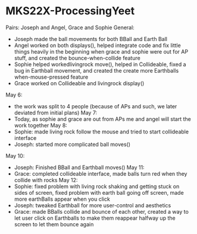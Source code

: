 # MKS22X-ProcessingYeet
Pairs: Joseph and Angel, Grace and Sophie
General:
- Joseph made the ball movements for both BBall and Earth Ball
- Angel worked on both displays(), helped integrate code and fix little things heavily in the beginning when grace and sophie were out for   AP stuff, and created the bounce-when-collide feature
- Sophie helped workedlivingrock move(), helped in Collideable, fixed a bug in Earthball movement, and created the create more Earthballs     when-mouse-pressed feature
- Grace worked on Collideable and livingrock display()

May 6:
- the work was split to 4 people (because of APs and such, we later deviated from initial plans)
May 7:
- Today, as sophie and grace are out from APs me and angel will start the work together
May 8:
- Sophie: made living rock follow the mouse and tried to start collideable interface
- Joseph: started more complicated ball moves()

May 10:
- Joseph: Finished BBall and Earthball moves()
May 11:
- Grace: completed collideable interface, made balls turn red when they collide with rocks
May 12:
- Sophie: fixed problem with living rock shaking and getting stuck on sides of screen, fixed problem with earth ball going off screen, made more earthBalls appear when you click
- Joseph: tweaked Earthball for more user-control and aesthetics
- Grace: made BBalls collide and bounce of each other, created a way to let user click on Earthballs to make them reappear halfway up the screen to let them bounce again
